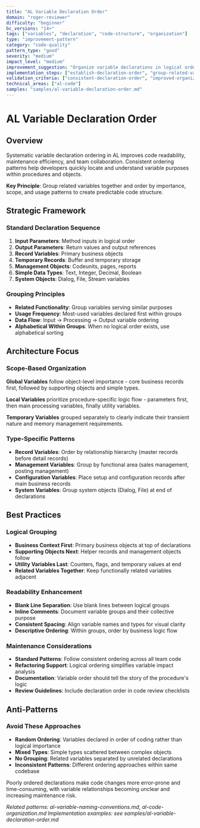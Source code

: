 ```yaml
---
title: "AL Variable Declaration Order"
domain: "roger-reviewer"
difficulty: "beginner"
bc_versions: "14+"
tags: ["variables", "declaration", "code-structure", "organization"]
type: "improvement-pattern"
category: "code-quality"
pattern_type: "good"
severity: "medium"
impact_level: "medium"
improvement_suggestion: "Organize variable declarations in logical order to improve code readability and maintainability"
implementation_steps: ["establish-declaration-order", "group-related-variables", "apply-consistent-patterns"]
validation_criteria: ["consistent-declaration-order", "improved-organization"]
technical_areas: ["al-code"]
samples: "samples/al-variable-declaration-order.md"
---
```


# AL Variable Declaration Order

## Overview

Systematic variable declaration ordering in AL improves code readability, maintenance efficiency, and team collaboration. Consistent ordering patterns help developers quickly locate and understand variable purposes within procedures and objects.

**Key Principle**: Group related variables together and order by importance, scope, and usage patterns to create predictable code structure.

## Strategic Framework

### Standard Declaration Sequence
1. **Input Parameters**: Method inputs in logical order
2. **Output Parameters**: Return values and output references
3. **Record Variables**: Primary business objects
4. **Temporary Records**: Buffer and temporary storage
5. **Management Objects**: Codeunits, pages, reports
6. **Simple Data Types**: Text, Integer, Decimal, Boolean
7. **System Objects**: Dialog, File, Stream variables

### Grouping Principles
- **Related Functionality**: Group variables serving similar purposes
- **Usage Frequency**: Most-used variables declared first within groups
- **Data Flow**: Input → Processing → Output variable ordering
- **Alphabetical Within Groups**: When no logical order exists, use alphabetical sorting

## Architecture Focus

### Scope-Based Organization
**Global Variables** follow object-level importance - core business records first, followed by supporting objects and simple types.

**Local Variables** prioritize procedure-specific logic flow - parameters first, then main processing variables, finally utility variables.

**Temporary Variables** grouped separately to clearly indicate their transient nature and memory management requirements.

### Type-Specific Patterns
- **Record Variables**: Order by relationship hierarchy (master records before detail records)
- **Management Variables**: Group by functional area (sales management, posting management)
- **Configuration Variables**: Place setup and configuration records after main business records
- **System Variables**: Group system objects (Dialog, File) at end of declarations

## Best Practices

### Logical Grouping
- **Business Context First**: Primary business objects at top of declarations
- **Supporting Objects Next**: Helper records and management objects follow
- **Utility Variables Last**: Counters, flags, and temporary values at end
- **Related Variables Together**: Keep functionally related variables adjacent

### Readability Enhancement
- **Blank Line Separation**: Use blank lines between logical groups
- **Inline Comments**: Document variable groups and their collective purpose
- **Consistent Spacing**: Align variable names and types for visual clarity
- **Descriptive Ordering**: Within groups, order by business logic flow

### Maintenance Considerations
- **Standard Patterns**: Follow consistent ordering across all team code
- **Refactoring Support**: Logical ordering simplifies variable impact analysis
- **Documentation**: Variable order should tell the story of the procedure's logic
- **Review Guidelines**: Include declaration order in code review checklists

## Anti-Patterns

### Avoid These Approaches
- **Random Ordering**: Variables declared in order of coding rather than logical importance
- **Mixed Types**: Simple types scattered between complex objects
- **No Grouping**: Related variables separated by unrelated declarations
- **Inconsistent Patterns**: Different ordering approaches within same codebase

Poorly ordered declarations make code changes more error-prone and time-consuming, with variable relationships becoming unclear and increasing maintenance risk.

*Related patterns: al-variable-naming-conventions.md, al-code-organization.md*
*Implementation examples: see samples/al-variable-declaration-order.md*
